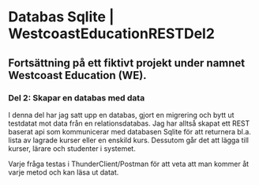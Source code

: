 # Databas Sqlite | WestcoastEducationRESTDel2

## Fortsättning på ett fiktivt projekt under namnet Westcoast Education (WE).

### Del 2: Skapar en databas med data

I denna del har jag satt upp en databas, gjort en migrering och bytt ut testdatat mot data från en relationsdatabas. 
Jag har alltså skapat ett REST baserat api som kommunicerar med databasen Sqlite för att returnera bl.a. lista av lagrade kurser eller en enskild kurs. Dessutom går det att lägga till kurser, lärare och studenter i systemet.

Varje fråga testas i ThunderClient/Postman för att veta att man kommer åt varje metod och kan läsa ut datat.